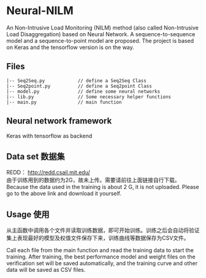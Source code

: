 # Neural-NILM
An Non-Intrusive Load Monitoring (NILM) method (also called Non-Intrusive Load Disaggregation) based on Neural Network. A sequence-to-sequence model and a sequence-to-point model are proposed. The project is based on Keras and the tensorflow version is on the way.

## Files
```
|-- Seq2Seq.py            // define a Seq2Seq Class
|-- Seq2point.py          // define a Seq2point Class
|-- model.py              // define some neural networks
|-- lib.py                // Some necessary helper functions
|-- main.py               // main function
```
## Neural network framework
Keras with tensorflow as backend

## Data set 数据集
REDD： http://redd.csail.mit.edu/    
由于训练用到的数据约为2G，故未上传。需要请前往上面链接自行下载。   
Because the data used in the training is about 2 G, it is not uploaded. Please go to the above link and download it yourself.

## Usage 使用
从主函数中调用各个文件并读取训练数据，即可开始训练。训练之后会自动将验证集上表现最好的模型及权值文件保存下来，训练曲线等数据保存为CSV文件。   

Call each file from the main function and read the training data to start the training. After training, the best performance model and weight files on the verification set will be saved automatically, and the training curve and other data will be saved as CSV files.

